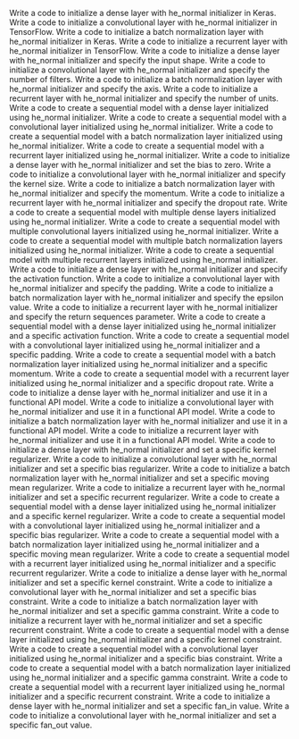 Write a code to initialize a dense layer with he_normal initializer in Keras.
Write a code to initialize a convolutional layer with he_normal initializer in TensorFlow.
Write a code to initialize a batch normalization layer with he_normal initializer in Keras.
Write a code to initialize a recurrent layer with he_normal initializer in TensorFlow.
Write a code to initialize a dense layer with he_normal initializer and specify the input shape.
Write a code to initialize a convolutional layer with he_normal initializer and specify the number of filters.
Write a code to initialize a batch normalization layer with he_normal initializer and specify the axis.
Write a code to initialize a recurrent layer with he_normal initializer and specify the number of units.
Write a code to create a sequential model with a dense layer initialized using he_normal initializer.
Write a code to create a sequential model with a convolutional layer initialized using he_normal initializer.
Write a code to create a sequential model with a batch normalization layer initialized using he_normal initializer.
Write a code to create a sequential model with a recurrent layer initialized using he_normal initializer.
Write a code to initialize a dense layer with he_normal initializer and set the bias to zero.
Write a code to initialize a convolutional layer with he_normal initializer and specify the kernel size.
Write a code to initialize a batch normalization layer with he_normal initializer and specify the momentum.
Write a code to initialize a recurrent layer with he_normal initializer and specify the dropout rate.
Write a code to create a sequential model with multiple dense layers initialized using he_normal initializer.
Write a code to create a sequential model with multiple convolutional layers initialized using he_normal initializer.
Write a code to create a sequential model with multiple batch normalization layers initialized using he_normal initializer.
Write a code to create a sequential model with multiple recurrent layers initialized using he_normal initializer.
Write a code to initialize a dense layer with he_normal initializer and specify the activation function.
Write a code to initialize a convolutional layer with he_normal initializer and specify the padding.
Write a code to initialize a batch normalization layer with he_normal initializer and specify the epsilon value.
Write a code to initialize a recurrent layer with he_normal initializer and specify the return sequences parameter.
Write a code to create a sequential model with a dense layer initialized using he_normal initializer and a specific activation function.
Write a code to create a sequential model with a convolutional layer initialized using he_normal initializer and a specific padding.
Write a code to create a sequential model with a batch normalization layer initialized using he_normal initializer and a specific momentum.
Write a code to create a sequential model with a recurrent layer initialized using he_normal initializer and a specific dropout rate.
Write a code to initialize a dense layer with he_normal initializer and use it in a functional API model.
Write a code to initialize a convolutional layer with he_normal initializer and use it in a functional API model.
Write a code to initialize a batch normalization layer with he_normal initializer and use it in a functional API model.
Write a code to initialize a recurrent layer with he_normal initializer and use it in a functional API model.
Write a code to initialize a dense layer with he_normal initializer and set a specific kernel regularizer.
Write a code to initialize a convolutional layer with he_normal initializer and set a specific bias regularizer.
Write a code to initialize a batch normalization layer with he_normal initializer and set a specific moving mean regularizer.
Write a code to initialize a recurrent layer with he_normal initializer and set a specific recurrent regularizer.
Write a code to create a sequential model with a dense layer initialized using he_normal initializer and a specific kernel regularizer.
Write a code to create a sequential model with a convolutional layer initialized using he_normal initializer and a specific bias regularizer.
Write a code to create a sequential model with a batch normalization layer initialized using he_normal initializer and a specific moving mean regularizer.
Write a code to create a sequential model with a recurrent layer initialized using he_normal initializer and a specific recurrent regularizer.
Write a code to initialize a dense layer with he_normal initializer and set a specific kernel constraint.
Write a code to initialize a convolutional layer with he_normal initializer and set a specific bias constraint.
Write a code to initialize a batch normalization layer with he_normal initializer and set a specific gamma constraint.
Write a code to initialize a recurrent layer with he_normal initializer and set a specific recurrent constraint.
Write a code to create a sequential model with a dense layer initialized using he_normal initializer and a specific kernel constraint.
Write a code to create a sequential model with a convolutional layer initialized using he_normal initializer and a specific bias constraint.
Write a code to create a sequential model with a batch normalization layer initialized using he_normal initializer and a specific gamma constraint.
Write a code to create a sequential model with a recurrent layer initialized using he_normal initializer and a specific recurrent constraint.
Write a code to initialize a dense layer with he_normal initializer and set a specific fan_in value.
Write a code to initialize a convolutional layer with he_normal initializer and set a specific fan_out value.